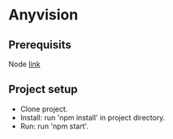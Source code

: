 # Anyvision

## Prerequisits
Node [link](https://nodejs.org/en/download/)

## Project setup
- Clone project.
- Install: run 'npm install' in project directory.
- Run: run 'npm start'.
